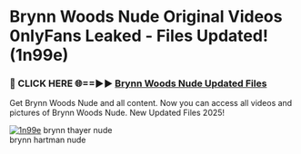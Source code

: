 # Brynn Woods Nude Original Videos 0nlyFans Leaked - Files Updated! (1n99e)

<h3>🔴 CLICK HERE 🌐==►► <a href="https://tinyurl.com/yc6ubb5a" rel="nofollow">Brynn Woods Nude Updated Files</a></h3>

Get Brynn Woods Nude and all content. Now you can access all videos and pictures of Brynn Woods Nude. New Updated Files 2025!

[![1n99e](https://i.imgur.com/7eu0CRL.gif)](https://tinyurl.com/yc6ubb5a)
brynn thayer nude<br>
brynn hartman nude